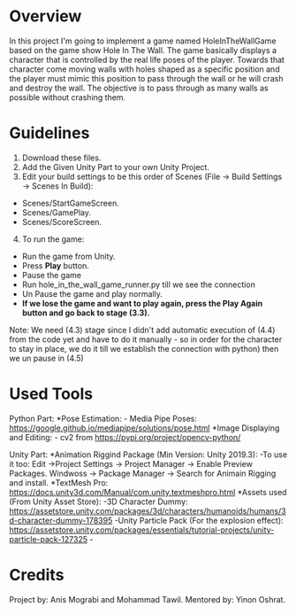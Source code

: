 # Overview
In this project I'm going to implement a game named HoleInTheWallGame based on the game show Hole In The Wall.
The game basically displays a character that is controlled by the real life poses of the player. 
Towards that character come moving walls with holes shaped as a specific position and the player must mimic this position to pass through the wall or he will crash and destroy the wall. 
The objective is to pass through as many walls as possible without crashing them.

# Guidelines
1. Download these files.
2. Add the Given Unity Part to your own Unity Project.
3. Edit your build settings to be this order of Scenes (File -> Build Settings -> Scenes In Build):
  - Scenes/StartGameScreen.
  - Scenes/GamePlay.
  - Scenes/ScoreScreen.
4. To run the game:
  - Run the game from Unity.
  - Press **Play** button.
  - Pause the game 
  - Run hole_in_the_wall_game_runner.py till we see the connection
  - Un Pause the game and play normally.
  - **If we lose the game and want to play again, press the Play Again button and go back to stage (3.3).**
  
Note: We need (4.3) stage since I didn't add automatic execution of (4.4) from the code yet and have to do it manually - so in order for the character to stay in place, we do it till we establish the connection with python) then we un pause in (4.5)

# Used Tools
Python Part:
  *Pose Estimation:
    - Media Pipe Poses: https://google.github.io/mediapipe/solutions/pose.html
  *Image Displaying and Editing:
    - cv2 from https://pypi.org/project/opencv-python/

Unity Part:
  *Animation Riggind Package (Min Version: Unity 2019.3):
    -To use it too:
    Edit ->Project Settings -> Project Manager -> Enable Preview Packages.
    Windwoss -> Package Manager -> Search for Animain Rigging and install.
  *TextMesh Pro: https://docs.unity3d.com/Manual/com.unity.textmeshpro.html
  *Assets used (From Unity Asset Store):
    -3D Character Dummy: 
      https://assetstore.unity.com/packages/3d/characters/humanoids/humans/3d-character-dummy-178395
    -Unity Particle Pack (For the explosion effect): 
      https://assetstore.unity.com/packages/essentials/tutorial-projects/unity-particle-pack-127325
    -
    
# Credits
Project by: Anis Mograbi and Mohammad Tawil.
Mentored by: Yinon Oshrat.
